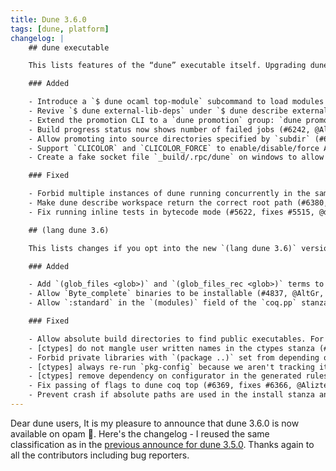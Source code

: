 ```yaml
---
title: Dune 3.6.0
tags: [dune, platform]
changelog: |
    ## dune executable

    This lists features of the “dune” executable itself. Upgrading dune will bring in these changes. We consider these changes safe, but it is difficult to define what a breaking change is for a command-line tool (for example, some error messages change). It is important to note that just upgrading the dune executable is not supposed to change how dune interprets existing projects. If just upgrading dune breaks compilation, it is a bug in dune, please report it!

    ### Added

    - Introduce a `$ dune ocaml top-module` subcommand to load modules directly without sealing them behind the signature. (#5940, @rgrinberg)
    - Revive `$ dune external-lib-deps` under `$ dune describe external-lib-deps`. (#6045, @moyodiallo)
    - Extend the promotion CLI to a `dune promotion` group: `dune promote` is moved to `dune promotion apply` (the former still works) and the new `dune promotion diff` command can be used to just display the promotion without applying it. (#6160, fixes #5368, @emillon)
    - Build progress status now shows number of failed jobs (#6242, @Alizter)
    - Allow promoting into source directories specified by `subdir` (#6404, fixes #3502, @rgrinberg)
    - Support `CLICOLOR` and `CLICOLOR_FORCE` to enable/disable/force ANSI colors. (#6340, fixes #6323, @MisterDA).
    - Create a fake socket file `_build/.rpc/dune` on windows to allow rpc clients to connect using the build directory. (#6329, @rgrinberg)

    ### Fixed

    - Forbid multiple instances of dune running concurrently in the same workspace. (#6360, fixes #236, @rgrinberg)
    - Make dune describe workspace return the correct root path (#6380, fixes #6379, @esope)
    - Fix running inline tests in bytecode mode (#5622, fixes #5515, @dariusf)

    ## (lang dune 3.6)

    This lists changes if you opt into the new `(lang dune 3.6)` version in your dune-project file. For this too, these are changes that we consider safe, but they can require changes to your dune files. For example, sandboxing is enabled in more places, which means that you might have to be more precise in expressing your dependencies. Please reach out on the issue tracker if you have trouble fixing your dune file or if something does not seem to be possible anymore.

    ### Added

    - Add `(glob_files <glob>)` and `(glob_files_rec <glob>)` terms to the `files` field of the `install` stanza (#6250, closes #6018, @gridbugs)
    - Allow `Byte_complete` binaries to be installable (#4837, @AltGr, @rgrinberg)
    - Allow `:standard` in the `(modules)` field of the `coq.pp` stanza (#6229, fixes #2414, @Alizter)

    ### Fixed

    - Allow absolute build directories to find public executables. For example, those specified with `(deps %{bin:...})` (#6326, @anmonteiro)
    - [ctypes] do not mangle user written names in the ctypes stanza (#6374, fixes #5561, @rgrinberg)
    - Forbid private libraries with `(package ..)` set from depending on private libraries that don't belong to a package (#6385, fixes #6153, @rgrinberg)
    - [ctypes] always re-run `pkg-config` because we aren't tracking its external dependencies (#6052, @rgrinberg)
    - [ctypes] remove dependency on configurator in the generated rules (#6052, @rgrinberg)
    - Fix passing of flags to dune coq top (#6369, fixes #6366, @Alizter)
    - Prevent crash if absolute paths are used in the install stanza and in  recursive globs. These cases now result in a user error. (#6331, @gridbugs)
---
```


Dear dune users,
It is my pleasure to announce that dune 3.6.0 is now available on opam 🎉.
Here's the changelog - I reused the same classification as in the [previous announce for dune 3.5.0](https://discuss.ocaml.org/t/ann-dune-3-5-0/10660).
Thanks again to all the contributors including bug reporters.
